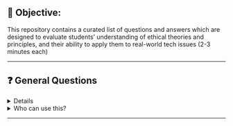 

## 📌 Objective: 

This repository contains a curated list of questions and answers which are designed to evaluate students’ understanding of ethical theories and principles, and their ability to apply them to real-world tech issues (2-3 minutes each)

---

## ❓ General Questions

<details>
<summaryIf an AI system replaces human decision-making (e.g., in hiring or medical triage), what ethical considerations must be addressed??</summary>

* We must ensure that there is no bias both in the data and the training. 
Example - company using AI recruitment tool may prefer candidates based on their race, gender, which should be avoided. also as the employment rates of males employees were higher in the past, the new decisions must not be based on them (biased and supporting men).
* Also there might be cases in which a person is lying in their CV. It is easily detectible by a person but might not be easy for an AI system. So there might be problems arising due to that. 
* Also we must ensure that AI does not take a decision which might put the life of other people in danger. There must be human intervention in making such decisions. 
* If the AI approves a drug which might put the lives of a lot of people to risk, human intervention ensures such a thing doesn't happen. 
</details>

<details>
<summary>Who can use this?</summary>

Anyone interested in structured knowledge in a Q&A format—students, educators, professionals, or self-learners.
</details>

---

